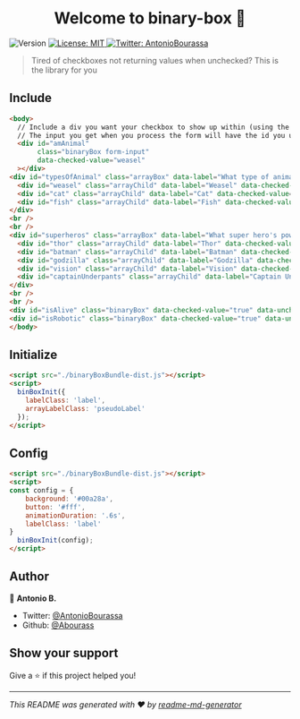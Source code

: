 <h1 align="center">Welcome to binary-box 👋</h1>
<p>
  <img alt="Version" src="https://img.shields.io/badge/version-1.0.0-blue.svg?cacheSeconds=2592000" />
  <a href="#" target="_blank">
    <img alt="License: MIT" src="https://img.shields.io/badge/License-MIT-yellow.svg" />
  </a>
  <a href="https://twitter.com/AntonioBourassa" target="_blank">
    <img alt="Twitter: AntonioBourassa" src="https://img.shields.io/twitter/follow/AntonioBourassa.svg?style=social" />
  </a>
</p>

> Tired of checkboxes not returning values when unchecked? This is the library for you

## Include

```html
<body>
  // Include a div you want your checkbox to show up within (using the class .binaryBox)
  // The input you get when you process the form will have the id you used on this div
  <div id="amAnimal"
       class="binaryBox form-input"
       data-checked-value="weasel"
  ></div>
<div id="typesOfAnimal" class="arrayBox" data-label="What type of animals do you like?">
  <div id="weasel" class="arrayChild" data-label="Weasel" data-checked-value="weasel"></div>
  <div id="cat" class="arrayChild" data-label="Cat" data-checked-value="cat"></div>
  <div id="fish" class="arrayChild" data-label="Fish" data-checked-value="fish"></div>
</div>
<br />
<br />
<div id="superheros" class="arrayBox" data-label="What super hero's powers would you absorb for your own usage?">
  <div id="thor" class="arrayChild" data-label="Thor" data-checked-value="thor"></div>
  <div id="batman" class="arrayChild" data-label="Batman" data-checked-value="batman"></div>
  <div id="godzilla" class="arrayChild" data-label="Godzilla" data-checked-value="godzilla"></div>
  <div id="vision" class="arrayChild" data-label="Vision" data-checked-value="vision"></div>
  <div id="captainUnderpants" class="arrayChild" data-label="Captain Underpants" data-checked-value="captainUnderpants"></div>
</div>
<br />
<br />
<div id="isAlive" class="binaryBox" data-checked-value="true" data-unchecked-value="false" data-label="You are alive?"></div>
<div id="isRobotic" class="binaryBox" data-checked-value="true" data-unchecked-value="false" data-label="You are a cyborg?"></div>
</body>
```

## Initialize

```html
<script src="./binaryBoxBundle-dist.js"></script>
<script>
  binBoxInit({
    labelClass: 'label',
    arrayLabelClass: 'pseudoLabel'
  });
</script>
```

## Config

```html
<script src="./binaryBoxBundle-dist.js"></script>
<script>
const config = {
    background: '#00a28a',
    button: '#fff',
    animationDuration: '.6s',
    labelClass: 'label'
}
  binBoxInit(config);
</script>
```

## Author

👤 **Antonio B.**

* Twitter: [@AntonioBourassa](https://twitter.com/AntonioBourassa)
* Github: [@Abourass](https://github.com/Abourass)

## Show your support

Give a ⭐️ if this project helped you!

***
_This README was generated with ❤️ by [readme-md-generator](https://github.com/kefranabg/readme-md-generator)_

